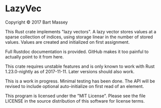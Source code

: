 # LazyVec
Copyright &copy; 2017 Bart Massey

This Rust crate implements "lazy vectors". A lazy vector stores
values at a sparse collection of indices, using storage
linear in the number of stored values. Values are
created and initialized on first assignment.

Full Rustdoc documentation is provided. GitHub makes it too
painful to actually point to it from here.

This crate requires unstable features and is only known to
work with Rust 1.23.0-nightly as of 2017-11-11. Later
versions should also work.

This is a work in progress. Minimal testing has been
done. The API will be revised to include optional
auto-initialize on first read of an element.

This program is licensed under the "MIT License".  Please
see the file LICENSE in the source distribution of this
software for license terms.
